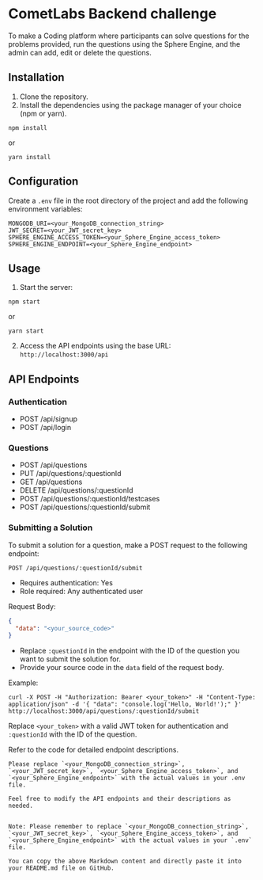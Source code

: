 # CometLabs Backend challenge

To make a Coding platform where participants can solve questions for the problems provided, run the questions using the Sphere Engine, and the admin can add, edit or delete the questions.

## Installation

1. Clone the repository.
2. Install the dependencies using the package manager of your choice (npm or yarn).

```shell
npm install
```

or

```shell
yarn install
```

## Configuration

Create a `.env` file in the root directory of the project and add the following environment variables:

```
MONGODB_URI=<your_MongoDB_connection_string>
JWT_SECRET=<your_JWT_secret_key>
SPHERE_ENGINE_ACCESS_TOKEN=<your_Sphere_Engine_access_token>
SPHERE_ENGINE_ENDPOINT=<your_Sphere_Engine_endpoint>
```

## Usage

1. Start the server:

```shell
npm start
```

or

```shell
yarn start
```

2. Access the API endpoints using the base URL: `http://localhost:3000/api`

## API Endpoints

### Authentication

- POST /api/signup
- POST /api/login

### Questions

- POST /api/questions
- PUT /api/questions/:questionId
- GET /api/questions
- DELETE /api/questions/:questionId
- POST /api/questions/:questionId/testcases
- POST /api/questions/:questionId/submit
### Submitting a Solution

To submit a solution for a question, make a POST request to the following endpoint:

```
POST /api/questions/:questionId/submit
```

- Requires authentication: Yes
- Role required: Any authenticated user

Request Body:

```json
{
  "data": "<your_source_code>"
}
```

- Replace `:questionId` in the endpoint with the ID of the question you want to submit the solution for.
- Provide your source code in the `data` field of the request body.

Example:

```shell
curl -X POST -H "Authorization: Bearer <your_token>" -H "Content-Type: application/json" -d '{ "data": "console.log('Hello, World!');" }' http://localhost:3000/api/questions/:questionId/submit
```

Replace `<your_token>` with a valid JWT token for authentication and `:questionId` with the ID of the question.


Refer to the code for detailed endpoint descriptions.

```
Please replace `<your_MongoDB_connection_string>`, `<your_JWT_secret_key>`, `<your_Sphere_Engine_access_token>`, and `<your_Sphere_Engine_endpoint>` with the actual values in your .env file.

Feel free to modify the API endpoints and their descriptions as needed.
```
```

Note: Please remember to replace `<your_MongoDB_connection_string>`, `<your_JWT_secret_key>`, `<your_Sphere_Engine_access_token>`, and `<your_Sphere_Engine_endpoint>` with the actual values in your `.env` file.

You can copy the above Markdown content and directly paste it into your README.md file on GitHub.

